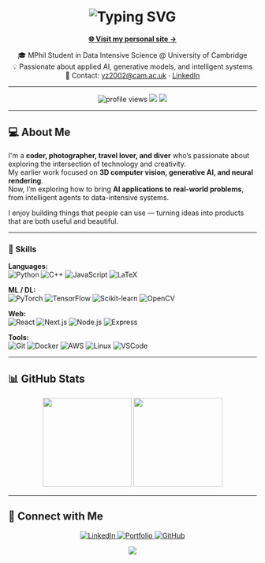 <h1 align="center">
  <img src="https://readme-typing-svg.herokuapp.com?font=Fira+Code&size=26&duration=2000&pause=200&color=58A6FF&center=true&vCenter=true&width=600&lines=Hi+👋+I'm+Yuhe+(Rainie)+Zhong" alt="Typing SVG" />
</h1>

<p align="center">
  <a href="https://rainiver.github.io/"><strong>🌐 Visit my personal site →</strong></a>
</p>

<p align="center">
  🎓 MPhil Student in Data Intensive Science @ University of Cambridge <br>
  💡 Passionate about applied AI, generative models, and intelligent systems <br>
  📧 Contact: <a href="mailto:yz2002@cam.ac.uk">yz2002@cam.ac.uk</a> · <a href="https://linkedin.com/in/yuhe-zhong">LinkedIn</a>
</p>

---

<p align="center">
  <img src="https://komarev.com/ghpvc/?username=Rainiver&label=Profile%20Views&color=0e75b6&style=for-the-badge" alt="profile views"/>
  <img src="https://img.shields.io/github/followers/Rainiver?style=for-the-badge&logo=github&label=Followers&color=2eb85c"/>
  <img src="https://img.shields.io/github/stars/Rainiver?affiliations=OWNER&style=for-the-badge&logo=github&label=Stars&color=f39c12"/>
</p>

---

## 💻 About Me

I'm a **coder, photographer, travel lover, and diver** who’s passionate about exploring the intersection of technology and creativity.  
My earlier work focused on **3D computer vision, generative AI, and neural rendering**.  
Now, I’m exploring how to bring **AI applications to real-world problems**, from intelligent agents to data-intensive systems.

I enjoy building things that people can use — turning ideas into products that are both useful and beautiful.

---

### 🧠 Skills

**Languages:**  
![Python](https://img.shields.io/badge/-Python-3776AB?style=flat-square&logo=Python&logoColor=white) ![C++](https://img.shields.io/badge/-C++-00599C?style=flat-square&logo=c%2B%2B&logoColor=white) ![JavaScript](https://img.shields.io/badge/-JavaScript-F7DF1E?style=flat-square&logo=JavaScript&logoColor=black) ![LaTeX](https://img.shields.io/badge/-LaTeX-008080?style=flat-square&logo=LaTeX&logoColor=white)

**ML / DL:**  
![PyTorch](https://img.shields.io/badge/-PyTorch-EE4C2C?style=flat-square&logo=PyTorch&logoColor=white) ![TensorFlow](https://img.shields.io/badge/-TensorFlow-FF6F00?style=flat-square&logo=TensorFlow&logoColor=white) ![Scikit-learn](https://img.shields.io/badge/-ScikitLearn-F7931E?style=flat-square&logo=scikit-learn&logoColor=white) ![OpenCV](https://img.shields.io/badge/-OpenCV-5C3EE8?style=flat-square&logo=OpenCV&logoColor=white)

**Web:**  
![React](https://img.shields.io/badge/-React-61DAFB?style=flat-square&logo=React&logoColor=black) ![Next.js](https://img.shields.io/badge/-Next.js-000000?style=flat-square&logo=Next.js&logoColor=white) ![Node.js](https://img.shields.io/badge/-Node.js-339933?style=flat-square&logo=node.js&logoColor=white) ![Express](https://img.shields.io/badge/-Express-000000?style=flat-square&logo=Express&logoColor=white)

**Tools:**  
![Git](https://img.shields.io/badge/-Git-F05032?style=flat-square&logo=Git&logoColor=white) ![Docker](https://img.shields.io/badge/-Docker-2496ED?style=flat-square&logo=Docker&logoColor=white) ![AWS](https://img.shields.io/badge/-AWS-232F3E?style=flat-square&logo=Amazon-AWS&logoColor=white) ![Linux](https://img.shields.io/badge/-Linux-FCC624?style=flat-square&logo=Linux&logoColor=black) ![VSCode](https://img.shields.io/badge/-VSCode-007ACC?style=flat-square&logo=Visual-Studio-Code&logoColor=white) 

---

## 📊 GitHub Stats

<p align="center">
  <img src="https://github-readme-stats.vercel.app/api?username=Rainiver&show_icons=true&theme=transparent&hide_border=true&include_all_commits=true&count_private=true" height="180em"/>
  <img src="https://github-readme-stats.vercel.app/api/top-langs/?username=Rainiver&layout=compact&theme=transparent&hide_border=true" height="180em"/>
</p>

---

## 🤝 Connect with Me

<p align="center">
  <a href="https://linkedin.com/in/yuhe-zhong">
    <img src="https://img.shields.io/badge/LinkedIn-0077B5?style=for-the-badge&logo=linkedin&logoColor=white" alt="LinkedIn"/>
  </a>
  <a href="https://rainiver.github.io/">
    <img src="https://img.shields.io/badge/Portfolio-000000?style=for-the-badge&logo=vercel&logoColor=white" alt="Portfolio"/>
  </a>
  <a href="https://github.com/Rainiver">
    <img src="https://img.shields.io/badge/GitHub-181717?style=for-the-badge&logo=github&logoColor=white" alt="GitHub"/>
  </a>
</p>

<p align="center">
  <img src="https://capsule-render.vercel.app/api?type=waving&color=gradient&height=100&section=footer"/>
</p>
